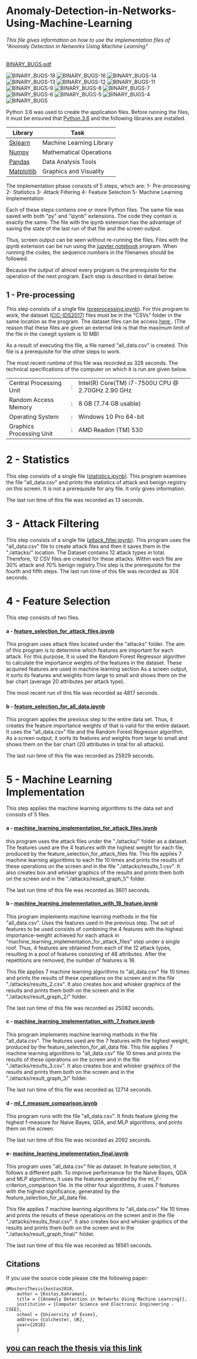 # Anomaly-Detection-in-Networks-Using-Machine-Learning

###### This file gives information on how to use the implementation files of "Anomaly Detection in Networks Using Machine Learning" 
[BINARY_BUGS.pdf](https://github.com/user-attachments/files/15917425/BINARY_BUGS.pdf)

![BINARY_BUGS-18](https://github.com/Anurag29Nitrr/Anamoly-Detection-Project-Binary-Bugs/assets/120914452/d329f146-c00a-4d7a-994f-563561687e4b)
![BINARY_BUGS-16](https://github.com/Anurag29Nitrr/Anamoly-Detection-Project-Binary-Bugs/assets/120914452/a929133f-bab3-4a5d-be69-49122aabfd13)
![BINARY_BUGS-14](https://github.com/Anurag29Nitrr/Anamoly-Detection-Project-Binary-Bugs/assets/120914452/13347b20-72d9-4f59-8dc0-5770b7a9e7e8)
![BINARY_BUGS-13](https://github.com/Anurag29Nitrr/Anamoly-Detection-Project-Binary-Bugs/assets/120914452/d726b8e6-e734-485c-9520-03a0e1f52014)
![BINARY_BUGS-12](https://github.com/Anurag29Nitrr/Anamoly-Detection-Project-Binary-Bugs/assets/120914452/4bad1ad7-929a-448e-84da-de23790e1819)
![BINARY_BUGS-11](https://github.com/Anurag29Nitrr/Anamoly-Detection-Project-Binary-Bugs/assets/120914452/3ac5b3e8-25c0-4eb4-a3c1-0b322b269d7f)
![BINARY_BUGS-9](https://github.com/Anurag29Nitrr/Anamoly-Detection-Project-Binary-Bugs/assets/120914452/90c7d90f-1158-4e25-9b26-8caa6657d13b)
![BINARY_BUGS-8](https://github.com/Anurag29Nitrr/Anamoly-Detection-Project-Binary-Bugs/assets/120914452/4f1373f7-2268-47ce-86b2-7295f4e9eb5d)
![BINARY_BUGS-7](https://github.com/Anurag29Nitrr/Anamoly-Detection-Project-Binary-Bugs/assets/120914452/2897982a-502f-4f3f-9933-769ab99ca6f5)
![BINARY_BUGS-6](https://github.com/Anurag29Nitrr/Anamoly-Detection-Project-Binary-Bugs/assets/120914452/2d51c7f6-d6d7-4bdc-9e2e-a94ad4cee789)
![BINARY_BUGS-5](https://github.com/Anurag29Nitrr/Anamoly-Detection-Project-Binary-Bugs/assets/120914452/cc1162c7-64ee-42b6-ab8e-fbe779e1f024)
![BINARY_BUGS-4](https://github.com/Anurag29Nitrr/Anamoly-Detection-Project-Binary-Bugs/assets/120914452/5cd81bfb-59ef-457b-b4d6-26e2a907fa86)
![BINARY_BUGS](https://github.com/Anurag29Nitrr/Anamoly-Detection-Project-Binary-Bugs/assets/120914452/d0b33144-3b9b-463a-acac-4dab579b4117)




Python 3.6 was used to create the application files. Before running the files, it must be ensured that [Python 3.6](https://www.python.org/downloads/) and the following libraries are installed.

| Library | Task |
| ------ | ------ |
|[ Sklearn ](http://scikit-learn.org/stable/install.html)| Machine Learning Library|
| [ Numpy ](http://www.numpy.org/) |Mathematical Operations|
| [ Pandas  ](https://pandas.pydata.org/pandas-docs/stable/install.html)|  Data Analysis Tools |
| [ Matplotlib ](https://matplotlib.org/users/installing.html) |Graphics and Visuality|


 

The implementation phase consists of 5 steps, which are:
1-	Pre-processing
2-	Statistics
3-	Attack Filtering
4-	Feature Selection
5-	Machine Learning Implementation



Each of these steps contains one or more Python files. The same file was saved with both "py" and "ipynb" extensions. The code they contain is exactly the same. The file with the ipynb extension has the advantage of saving the state of the last run of that file and the screen output.

Thus, screen output can be seen without re-running the files. Files with the ipynb extension can be run using the [jupyter notebook](http://jupyter.org/install) program. When running the codes, the sequence numbers in the filenames should be followed.

Because the output of almost every program is the prerequisite for the operation of the next program. Each step is described in detail below.


## 1 - Pre-processing
This step consists of a single file ([preprocessing.ipynb](https://github.com/bozbil/Anomaly-Detection-in-Networks-Using-Machine-Learning/blob/master/01_preprocessing.ipynb)). For this program to work, the dataset ([CIC-IDS2017](https://www.unb.ca/cic/datasets/ids-2017.html)) files must be in the "CSVs" folder in the same location as the program. The dataset files can be access  [ here ](https://drive.google.com/open?id=1-uwoKddOHgRxS8vth-nGBqBtz-qzRSAX).  (The reason that these files are given an external link is that the maximum limit of the file in the cseegit system is 10 MB)

As a result of executing this file, a file named "all_data.csv" is created. This file is a prerequisite for the other steps to work.

The most recent runtime of this file was recorded as 328 seconds. The technical specifications of the computer on which it is run are given below.



|  | |   |
| ------ |--|  ------ |
|Central Processing Unit|:|Intel(R) Core(TM) i7-7500U CPU @ 2.70GHz 2.90 GHz|
| Random Access Memory	|:|	8 GB (7.74 GB usable)|
| Operating System	|:|	Windows 10 Pro 64-bit |
| Graphics Processing Unit	|:|	AMD Readon (TM) 530|



# 2 - Statistics
This step consists of a single file ([statistics.ipynb](https://github.com/bozbil/Anomaly-Detection-in-Networks-Using-Machine-Learning/blob/master/02_statistics.ipynb)). This program examines the file "all_data.csv" and prints the statistics of attack and benign registry on this screen. It is not a prerequisite for any file. It only gives information.

The last run time of this file was recorded as 13 seconds.


# 3 - Attack Filtering

This step consists of a single file ([attack_filter.ipynb](https://github.com/bozbil/Anomaly-Detection-in-Networks-Using-Machine-Learning/blob/master/03_attack_filter.ipynb)). This program uses the "all_data.csv" file to create attack files and then it saves them in the "./attacks/" location. The Dataset contains 12 attack types in total. Therefore, 12 CSV files are created for these attacks. Within each file are 30% attack and 70% benign registry.This step is the prerequisite for the fourth and fifth steps.
The last run time of this file was recorded as 304 seconds.


# 4 - Feature Selection

This step consists of two files.


####   a - [feature_selection_for_attack_files.ipynb](https://github.com/bozbil/Anomaly-Detection-in-Networks-Using-Machine-Learning/blob/master/04_1_feature_selection_for_attack_files.ipynb)


This program uses attack files located under the "attacks" folder. The aim of this program is to determine which features are important for each attack. For this purpose, It is used the Random Forest Regressor algorithm to calculate the importance weights of the features in the dataset.
These acquired features are used in machine learning section As a screen output, it sorts its features and weights from large to small and shows them on the bar chart (average 20 attributes per attack type).

The most recent run of this file was recorded as 4817 seconds.


####  b - [feature_selection_for_all_data.ipynb](https://github.com/bozbil/Anomaly-Detection-in-Networks-Using-Machine-Learning/blob/master/04_2_feature_selection_for_all_data.ipynb)


This program applies the previous step to the entire data set. Thus, it creates the feature importance weights of that is valid for the entire dataset. It uses the "all_data.csv" file and the Random Forest Regressor algorithm. As a screen output, it sorts its features and weights from large to small and shows them on the bar chart (20 attributes in total for all attacks).

The last run time of this file was recorded as 25929 seconds.



# 5 -  Machine Learning Implementation
This step applies the machine learning algorithms to the data set and consists of 5 files.



####  a - [machine_learning_implementation_for_attack_files.ipynb](https://github.com/bozbil/Anomaly-Detection-in-Networks-Using-Machine-Learning/blob/master/05_1_machine_learning_implementation_for_attack_files%20.ipynb)



this program uses the attack files under the "./attacks/" folder as a dataset. The features used are the 4 features with the highest weight for each file, produced by the feature_selection_for_attack_files file.  This file applies 7 machine learning algorithms to each file 10 times and prints the results of these operations on the screen and in the file "./attacks/results_1.csv". It also creates box and whisker graphics of the results and prints them both on the screen and in the "./attacks/result_graph_1/" folder.

The last run time of this file was recorded as 3601 seconds.


####  b - [machine_learning_implementation_with_18_feature.ipynb](https://github.com/bozbil/Anomaly-Detection-in-Networks-Using-Machine-Learning/blob/master/05_2_machine_learning_implementation_with_18_feature.ipynb)



This program implements machine learning methods in the file "all_data.csv". Uses the features used in the previous step. The set of features to be used consists of combining the 4 features with the highest importance-weight achieved for each attack in "machine_learning_implementation_for_attack_files"  step under a single roof. Thus, 4 features are obtained from each of the 12 attack types, resulting in a pool of features consisting of 48 attributes. After the repetitions are removed, the number of features is 18. 

This file applies 7 machine learning algorithms to "all_data.csv" file 10 times and prints the results of these operations on the screen and in the file "./attacks/results_2.csv". It also creates box and whisker graphics of the results and prints them both on the screen and in the "./attacks/result_graph_2/" folder.

The last run time of this file was recorded as 25082 seconds.



####  c -  [machine_learning_implementation_with_7_feature.ipynb](https://github.com/bozbil/Anomaly-Detection-in-Networks-Using-Machine-Learning/blob/master/05_3_machine_learning_implementation_with_7_feature.ipynb)



This program implements machine learning methods in the file "all_data.csv". The features used are the 7 features with the highest weight, produced by the feature_selection_for_all_data file. 
This file applies 7 machine learning algorithms to "all_data.csv" file 10 times and prints the results of these operations on the screen and in the file "./attacks/results_3.csv". It also creates box and whisker graphics of the results and prints them both on the screen and in the "./attacks/result_graph_3/" folder.

The last run time of this file was recorded as 12714 seconds.



####  d -  [ml_f_measure_comparison.ipynb](https://github.com/bozbil/Anomaly-Detection-in-Networks-Using-Machine-Learning/blob/master/05_4_ml_f_measure_comparison.ipynb)




This program runs with the file "all_data.csv". It finds feature giving the highest f-measure for Naive Bayes, QDA, and MLP algorithms, and prints them on the screen.

The last run time of this file was recorded as 2092 seconds.


####  e-  [machine_learning_implementation_final.ipynb](https://github.com/bozbil/Anomaly-Detection-in-Networks-Using-Machine-Learning/blob/master/05_4_ml_f_measure_comparison.ipynb)


This program uses "all_data.csv" file as dataset. In feature selection, it follows a different path. To improve performance for the Naive Bayes, QDA and MLP algorithms, it uses the features generated by the ml_F-criterion_comparison file. In the other four algorithms, it uses 7 features with the highest significance, generated by the feature_selection_for_all_data file.

This file applies 7 machine learning algorithms to "all_data.csv" file 10 times and prints the results of these operations on the screen and in the file "./attacks/results_final.csv". It also creates box and whisker graphics of the results and prints them both on the screen and in the "./attacks/result_graph_final/" folder.

The last run time of this file was recorded as 18561 seconds.


## Citations
If you use the source code please cite the following paper:

```
@MastersThesis{kostas2018,
    author = {Kostas,Kahraman},
    title = {{Anomaly Detection in Networks Using Machine Learning}},
    institution = {Computer Science and Electronic Engineering - CSEE},
    school = {University of Essex},
    address= {Colchester, UK},
    year={2018}
    }
```




##  [you can reach the thesis via this link](https://github.com/bozbil/Anomaly-Detection-in-Networks-Using-Machine-Learning/blob/master/Anomaly_Detection_in_Networks_Using_Machine_Learning.pdf)


